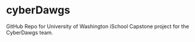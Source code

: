 # cyberDawgs
GitHub Repo for University of Washington iSchool Capstone project for the CyberDawgs team.

